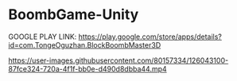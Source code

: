 # BoombGame-Unity

GOOGLE PLAY LINK: https://play.google.com/store/apps/details?id=com.TongeOguzhan.BlockBoombMaster3D



https://user-images.githubusercontent.com/80157334/126043100-87fce324-720a-4f1f-bb0e-d490d8dbba44.mp4


